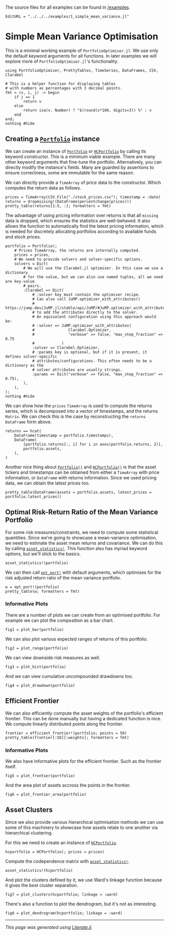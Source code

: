 The source files for all examples can be found in [/examples](https://github.com/dcelisgarza/PortfolioOptimiser.jl/tree/main/examples/).
```@meta
EditURL = "../../../examples/1_simple_mean_variance.jl"
```

# Simple Mean Variance Optimisation

This is a minimal working example of `PortfolioOptimiser.jl`. We use only the default keyword arguments for all functions. In later examples we will explore more of `PortfolioOptimiser.jl`'s functionality.

````@example 1_simple_mean_variance
using PortfolioOptimiser, PrettyTables, TimeSeries, DataFrames, CSV, Clarabel

# This is a helper function for displaying tables
# with numbers as percentages with 3 decimal points.
fmt = (v, i, j) -> begin
    if j == 1
        return v
    else
        return isa(v, Number) ? "$(round(v*100, digits=3)) %" : v
    end
end;
nothing #hide
````

## Creating a [`Portfolio`](@ref) instance

We can create an instance of [`Portfolio`](@ref) or [`HCPortfolio`](@ref) by calling its keyword constructor. This is a minimum viable example. There are many other keyword arguments that fine-tune the portfolio. Alternatively, you can directly modify the instance's fields. Many are guarded by assertions to ensure correctness, some are immutable for the same reason.

We can directly provide a `TimeArray` of price data to the constructor. Which computes the return data as follows.

````@example 1_simple_mean_variance
prices = TimeArray(CSV.File("./stock_prices.csv"); timestamp = :date)
returns = dropmissing!(DataFrame(percentchange(prices)))
pretty_table(returns[1:5, :]; formatters = fmt)
````

The advantage of using pricing information over returns is that all `missing` data is dropped, which ensures the statistics are well-behaved. It also allows the function to automatically find the latest pricing information, which is needed for discretely allocating portfolios according to available funds and stock prices.

````@example 1_simple_mean_variance
portfolio = Portfolio(;
    # Prices TimeArray, the returns are internally computed.
    prices = prices,
    # We need to provide solvers and solver-specific options.
    solvers = Dict(
        # We will use the Clarabel.jl optimiser. In this case we use a dictionary
        # for the value, but we can also use named tuples, all we need are key-value
        # pairs.
        :Clarabel => Dict(
            # :solver key must contain the optimiser recipe.
            # Can also call JuMP.optimizer_with_attributes()
            # https://jump.dev/JuMP.jl/stable/api/JuMP/#JuMP.optimizer_with_attributes
            # to add the attributes directly to the solver.
            # An equivalent configuration using this approach would be:
            # :solver => JuMP.optimizer_with_attributes(
            #               Clarabel.Optimizer,
            #               "verbose" => false, "max_step_fraction" => 0.75
            #            )
            :solver => Clarabel.Optimizer,
            # :params key is optional, but if it is present, it defines solver-specific
            # attributes/configurations. This often needs to be a dictionary as the
            # solver attributes are usually strings.
            :params => Dict("verbose" => false, "max_step_fraction" => 0.75),
        ),
    ),
);
nothing #hide
````

We can show how the `prices` `TimeArray` is used to compute the returns series, which is decomposed into a vector of timestamps, and the returns `Matrix`. We can check this is the case by reconstructing the `returns` `DataFrame` form above.

````@example 1_simple_mean_variance
returns == hcat(
    DataFrame(timestamp = portfolio.timestamps),
    DataFrame(
        [portfolio.returns[:, i] for i in axes(portfolio.returns, 2)],
        portfolio.assets,
    ),
)
````

Another nice thing about [`Portfolio()`](@ref) and [`HCPortfolio()`](@ref) is that the asset tickers and timestamps can be obtained from either a `TimeArray` with price information, or `DataFrame` with returns information. Since we used pricing data, we can obtain the latest prices too.

````@example 1_simple_mean_variance
pretty_table(DataFrame(assets = portfolio.assets, latest_prices = portfolio.latest_prices))
````

## Optimal Risk-Return Ratio of the Mean Variance Portfolio

For some risk measures/constraints, we need to compute some statistical quantities. Since we're going to showcase a mean-variance optimisation, we need to estimate the asset mean returns and covariance. We can do this by calling [`asset_statistics!`](@ref). This function also has myriad keyword options, but we'll stick to the basics.

````@example 1_simple_mean_variance
asset_statistics!(portfolio)
````

We can then call [`opt_port!`](@ref) with default arguments, which optimises for the risk adjusted return ratio of the mean variance portfolio.

````@example 1_simple_mean_variance
w = opt_port!(portfolio)
pretty_table(w; formatters = fmt)
````

### Informative Plots

There are a number of plots we can create from an optimised portfolio. For example we can plot the composition as a bar chart.

````@example 1_simple_mean_variance
fig1 = plot_bar(portfolio)
````

We can also plot various expected ranges of returns of this portfolio.

````@example 1_simple_mean_variance
fig2 = plot_range(portfolio)
````

We can view downside risk measures as well.

````@example 1_simple_mean_variance
fig3 = plot_hist(portfolio)
````

And we can view cumulative uncompounded drawdowns too.

````@example 1_simple_mean_variance
fig4 = plot_drawdown(portfolio)
````

## Efficient Frontier

We can also efficiently compute the asset weights of the portfolio's efficient frontier. This can be done manually but having a dedicated function is nice. We compute linearly distributed points along the frontier.

````@example 1_simple_mean_variance
frontier = efficient_frontier!(portfolio; points = 50)
pretty_table(frontier[:SD][:weights]; formatters = fmt)
````

### Informative Plots

We also have informative plots for the efficient frontier. Such as the frontier itself.

````@example 1_simple_mean_variance
fig5 = plot_frontier(portfolio)
````

And the area plot of assets accross the points in the frontier.

````@example 1_simple_mean_variance
fig6 = plot_frontier_area(portfolio)
````

## Asset Clusters

Since we also provide various hierarchical optimisation methods we can use some of this machinery to showcase how assets relate to one another via hierarchical clustering.

For this we need to create an instance of [`HCPortfolio`](@ref).

````@example 1_simple_mean_variance
hcportfolio = HCPortfolio(; prices = prices)
````

Compute the codependence matrix with [`asset_statistics!`](@ref).

````@example 1_simple_mean_variance
asset_statistics!(hcportfolio)
````

And plot the clusters defined by it, we use Ward's linkage function because it gives the best cluster separation.

````@example 1_simple_mean_variance
fig7 = plot_clusters(hcportfolio; linkage = :ward)
````

There's also a function to plot the dendrogram, but it's not as interesting.

````@example 1_simple_mean_variance
fig8 = plot_dendrogram(hcportfolio; linkage = :ward)
````

---

*This page was generated using [Literate.jl](https://github.com/fredrikekre/Literate.jl).*

